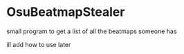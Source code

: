 # OsuBeatmapStealer
small program to get a list of all the beatmaps someone has

ill add how to use later
